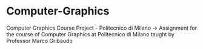 # Computer-Graphics
Computer Graphics Course Project - Politecnico di Milano
-> Assignment for the course of Computer Graphics at Politecnico di Milano taught by Professor Marco Gribaudo
